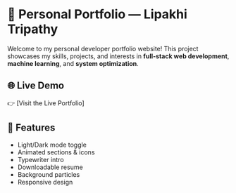 # 💼 Personal Portfolio — Lipakhi Tripathy

Welcome to my personal developer portfolio website! This project showcases my skills, projects, and interests in **full-stack web development**, **machine learning**, and **system optimization**.

## 🌐 Live Demo

👉 [Visit the Live Portfolio]


## 🎯 Features
- Light/Dark mode toggle
- Animated sections & icons
- Typewriter intro
- Downloadable resume
- Background particles
- Responsive design
